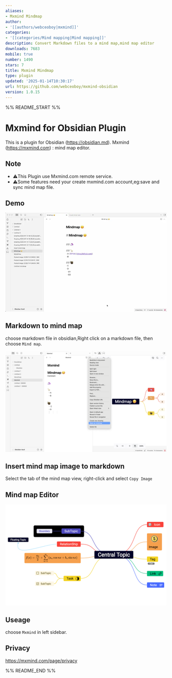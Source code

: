 ```yaml
---
aliases:
- Mxmind Mindmap
author:
- '[[authors/webceoboy|mxmind]]'
categories:
- '[[categories/Mind mapping|Mind mapping]]'
description: Convert Markdown files to a mind map,mind map editor
downloads: 7683
mobile: true
number: 1490
stars: 7
title: Mxmind Mindmap
type: plugin
updated: '2025-01-14T10:30:17'
url: https://github.com/webceoboy/mxmind-obsidian
version: 1.0.15
---
```


%% README_START %%

# Mxmind for Obsidian Plugin

This is a plugin for Obsidian (https://obsidian.md).
Mxmind (https://mxmind.com) : mind map editor.

## Note

-   ⚠️This Plugin use Mxmind.com remote service.
-   ⚠️Some features need your create mxmind.com account,eg:save and sync mind map file.

## Demo

![demo](https://github.com/webceoboy/mxmind-obsidian/blob/main/static/demo.webp?raw=true)

## Markdown to mind map

choose markdown file in obsidian,Right click on a markdown file, then choose `Mind map`.

![screenshot](https://github.com/webceoboy/mxmind-obsidian/blob/main/static/screenshot1.png?raw=true)

## Insert mind map image to markdown

Select the tab of the mind map view, right-click and select `Copy Image`

## Mind map Editor

![screenshot](https://github.com/webceoboy/mxmind-obsidian/blob/main/static/screenshot2.png?raw=true)

## Useage

choose `Mxmind` in left sidebar.

## Privacy

https://mxmind.com/page/privacy


%% README_END %%